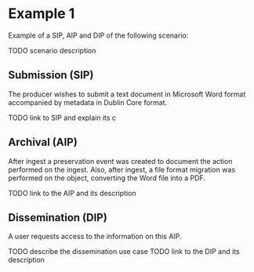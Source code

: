 # Example 1

Example of a SIP, AIP and DIP of the following scenario:

TODO scenario description

## Submission (SIP)
The producer wishes to submit a text document in Microsoft Word format
accompanied by metadata in Dublin Core format.

TODO link to SIP and explain its c

## Archival (AIP)

After ingest a preservation event was created to document the action performed on the ingest.
Also, after ingest, a file format migration was performed on the object,
converting the Word file into a PDF.

TODO link to the AIP and its description

## Dissemination (DIP)

A user requests access to the information on this AIP.

TODO describe the dissemination use case
TODO link to the DIP and its description
